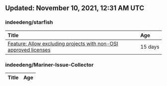 ## Updated: November 10, 2021, 12:31 AM UTC


### indeedeng/starfish
|**Title**|**Age**|
|:----|:----|
|[Feature: Allow excluding projects with non-OSI approved licenses](https://github.com/indeedeng/starfish/issues/126)|15&nbsp;days|


### indeedeng/Mariner-Issue-Collector
|**Title**|**Age**|
|:----|:----|